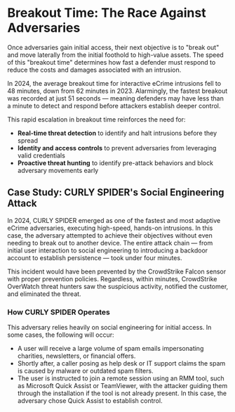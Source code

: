 # Breakout Time: The Race Against Adversaries

Once adversaries gain initial access, their next objective is to "break out" and move laterally from the initial foothold to high-value assets. The speed of this "breakout time" determines how fast a defender must respond to reduce the costs and damages associated with an intrusion.

In 2024, the average breakout time for interactive eCrime intrusions fell to 48 minutes, down from 62 minutes in 2023. Alarmingly, the fastest breakout was recorded at just 51 seconds — meaning defenders may have less than a minute to detect and respond before attackers establish deeper control.

This rapid escalation in breakout time reinforces the need for:

*   **Real-time threat detection** to identify and halt intrusions before they spread
*   **Identity and access controls** to prevent adversaries from leveraging valid credentials
*   **Proactive threat hunting** to identify pre-attack behaviors and block adversary movements early

## Case Study: CURLY SPIDER's Social Engineering Attack

In 2024, CURLY SPIDER emerged as one of the fastest and most adaptive eCrime adversaries, executing high-speed, hands-on intrusions. In this case, the adversary attempted to achieve their objectives without even needing to break out to another device. The entire attack chain — from initial user interaction to social engineering to introducing a backdoor account to establish persistence — took under four minutes.

This incident would have been prevented by the CrowdStrike Falcon sensor with proper prevention policies. Regardless, within minutes, CrowdStrike OverWatch threat hunters saw the suspicious activity, notified the customer, and eliminated the threat.

### How CURLY SPIDER Operates

This adversary relies heavily on social engineering for initial access. In some cases, the following will occur:

*   A user will receive a large volume of spam emails impersonating charities, newsletters, or financial offers.
*   Shortly after, a caller posing as help desk or IT support claims the spam is caused by malware or outdated spam filters.
*   The user is instructed to join a remote session using an RMM tool, such as Microsoft Quick Assist or TeamViewer, with the attacker guiding them through the installation if the tool is not already present. In this case, the adversary chose Quick Assist to establish control.